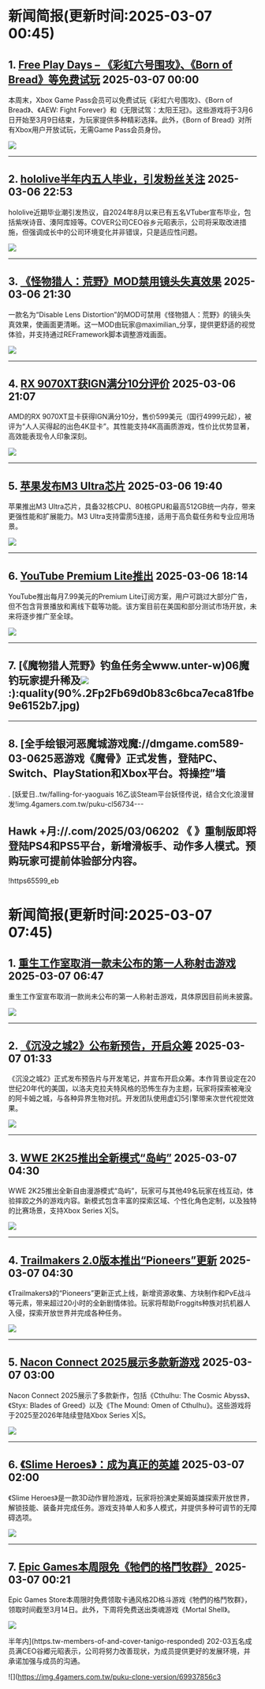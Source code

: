 # 新闻简报(更新时间:2025-03-07 00:45)

## 1. [Free Play Days – 《彩虹六号围攻》、《Born of Bread》等免费试玩](https://news.xbox.com/en-us/2025/03/06/free-play-days-03-06-2025/)   2025-03-07 00:00

本周末，Xbox Game Pass会员可以免费试玩《彩虹六号围攻》、《Born of Bread》、《AEW: Fight Forever》和《无限试驾：太阳王冠》。这些游戏将于3月6日开始至3月9日结束，为玩家提供多种精彩选择。此外，《Born of Bread》对所有Xbox用户开放试玩，无需Game Pass会员身份。

![](https://pub-f354ec240bea480db7320bd0e29d972e.r2.dev/sites/2/2025/03/FreePlayDays_03-06-2025_1920x1080_4shot-d28b1b4832dacbb66ab2-1024x576.png)

---

## 2. [hololive半年内五人毕业，引发粉丝关注](https://www.4gamers.com.tw/news/detail/70551/five-members-of-hololive-have-graduated-and-cover-ceo-motoaki-tanigo-responded)   2025-03-06 22:53

hololive近期毕业潮引发热议，自2024年8月以来已有五名VTuber宣布毕业，包括紫咲诗音、湊阿库娅等。COVER公司CEO谷乡元昭表示，公司将采取改进措施，但强调成长中的公司环境变化并非错误，只是适应性问题。

![](https://img.4gamers.com.tw/puku-clone-version/659c69937d7779bae181c8f18bb0ad7add856c3e.jpg)

---

## 3. [《怪物猎人：荒野》MOD禁用镜头失真效果](https://www.3dmgame.com/news/202503/3915902.html)   2025-03-06 21:30

一款名为“Disable Lens Distortion”的MOD可禁用《怪物猎人：荒野》的镜头失真效果，使画面更清晰。这一MOD由玩家@maximilian_分享，提供更舒适的视觉体验，并支持通过REFramework脚本调整游戏画面。

![](https://img.3dmgame.com/uploads/images/news/20250306/1741267595_101724_jpg_r.jpg)

---

## 4. [RX 9070XT获IGN满分10分评价](https://www.3dmgame.com/news/202503/3915901.html)   2025-03-06 21:07

AMD的RX 9070XT显卡获得IGN满分10分，售价599美元（国行4999元起），被评为“人人买得起的出色4K显卡”。其性能支持4K高画质游戏，性价比优势显著，高效能表现令人印象深刻。

![](https://img.3dmgame.com/uploads/images/news/20250306/1741266249_226504_jpg_r.jpg)

---

## 5. [苹果发布M3 Ultra芯片](https://www.3dmgame.com/news/202503/3915897.html)   2025-03-06 19:40

苹果推出M3 Ultra芯片，具备32核CPU、80核GPU和最高512GB统一内存，带来更强性能和扩展能力。M3 Ultra支持雷雳5连接，适用于高负载任务和专业应用场景。

![](https://img.3dmgame.com/uploads/images/news/20250306/1741262017_711891_jpg_r.jpg)

---

## 6. [YouTube Premium Lite推出](https://www.4gamers.com.tw/news/detail/70546/youtubr-premium-lite-out-now)   2025-03-06 18:14

YouTube推出每月7.99美元的Premium Lite订阅方案，用户可跳过大部分广告，但不包含背景播放和离线下载等功能。该方案目前在美国和部分测试市场开放，未来将逐步推广至全球。

![](https://img.4gamers.com.tw/puku-clone-version/671d1671576e925e9811171741e355206f834eaa.webp)

---

## 7. [《魔物猎人荒野》钓鱼任务全www.unter-w)06魔钓玩家提升稀及![](https://thumbor.4gam.twR1oCZUf=/://img..tw/defaultmark90925.png,-5,-3,0,17):):quality(90%.2Fp2Fb69d0b83c6bca7eca81fbe9e6152b7.jpg)

---

## 8. [全手绘银河恶魔城游戏魔://dmgame.com589-03-0625恶游戏《魔骨》正式发售，登陆PC、Switch、PlayStation和Xbox平台。将操控”墙[](.com50306/1741253094_302594.png)

. [妖爱日..tw/falling-for-yaoguais 16乙谈Steam平台妖怪传说，结合文化浪漫冒发!img.4gamers.com.tw/puku-cl56734---

## Hawk +月://.com/2025/03/06202  《 》重制版即将登陆PS4和PS5平台，新增滑板手、动作多人模式。预购玩家可提前体验部分内容。

!https65599_eb 
# 新闻简报(更新时间:2025-03-07 07:45)

## 1. [重生工作室取消一款未公布的第一人称射击游戏](http://nnas.sqngame.com:11201/xboxfan/news)   2025-03-07 06:47

重生工作室宣布取消一款尚未公布的第一人称射击游戏，具体原因目前尚未披露。

![](https://static.willmao.com/feed_upload/2025-03-07/06-47-02-phpvrTkvc.jpg)

---

## 2. [《沉没之城2》公布新预告，开启众筹](http://nnas.sqngame.com:11201/xboxfan/news)   2025-03-07 01:33

《沉没之城2》正式发布预告片与开发笔记，并宣布开启众筹。本作背景设定在20世纪20年代的美国，以洛夫克拉夫特风格的恐怖生存为主题，玩家将探索被淹没的阿卡姆之城，与各种异界生物对抗。开发团队使用虚幻5引擎带来次世代视觉效果。

![](https://static.willmao.com/feed_upload/2025-03-07/01-13-26-phpQVyMNG.jpg)

---

## 3. [WWE 2K25推出全新模式“岛屿”](https://news.xbox.com/en-us/2025/03/06/wwe-2k25-the-island/)   2025-03-07 04:30

WWE 2K25推出全新自由漫游模式“岛屿”，玩家可与其他49名玩家在线互动，体验摔跤之外的游戏内容。新模式包含丰富的探索区域、个性化角色定制，以及独特的比赛场景，支持Xbox Series X|S。

![](https://pub-f354ec240bea480db7320bd0e29d972e.r2.dev/sites/2/2025/03/The-Island-9-b19b08df93fa836963ab.jpg)

---

## 4. [Trailmakers 2.0版本推出“Pioneers”更新](https://news.xbox.com/en-us/2025/03/06/trailmakers-pioneers-from-sandbox-to-survival/)   2025-03-07 04:30

《Trailmakers》的“Pioneers”更新正式上线，新增资源收集、方块制作和PvE战斗等元素，带来超过20小时的全新剧情体验。玩家将帮助Froggits种族对抗机器人入侵，探索开放世界并完成各种任务。

![](https://pub-f354ec240bea480db7320bd0e29d972e.r2.dev/sites/2/2025/03/004-1920x1080-1-c8ac5368535db5049d4e.jpg)

---

## 5. [Nacon Connect 2025展示多款新游戏](https://news.xbox.com/en-us/2025/03/06/nacon-connect-2025-reveals/)   2025-03-07 03:00

Nacon Connect 2025展示了多款新作，包括《Cthulhu: The Cosmic Abyss》、《Styx: Blades of Greed》以及《The Mound: Omen of Cthulhu》。这些游戏将于2025至2026年陆续登陆Xbox Series X|S。

![](https://pub-f354ec240bea480db7320bd0e29d972e.r2.dev/sites/2/2025/03/Nacon-Connect-Wire-Article-Main-Image-ec90103eb433a3344502.jpg)

---

## 6. [《Slime Heroes》：成为真正的英雄](https://news.xbox.com/en-us/2025/03/06/become-a-true-hero-in-slime-heroes/)   2025-03-07 02:00

《Slime Heroes》是一款3D动作冒险游戏，玩家将扮演史莱姆英雄探索开放世界，解锁技能、装备并完成任务。游戏支持单人和多人模式，并提供多种可调节的无障碍选项。

![](https://pub-f354ec240bea480db7320bd0e29d972e.r2.dev/sites/2/2025/03/SlimeHeroes-Screenshot-Multiplayer-da2cd8d0a1682a7ed0b9.jpg)

---

## 7. [Epic Games本周限免《牠們的格鬥牧群》](https://www.4gamers.com.tw/news/detail/70552/thems-fightin-herds-is-free-to-keep-on-epic-games-store-this-week)   2025-03-07 00:21

Epic Games Store本周限时免费领取卡通风格2D格斗游戏《牠們的格鬥牧群》，领取时间截至3月14日。此外，下周将免费送出类魂游戏《Mortal Shell》。

![](https://img.4gamers.com.tw/puku-clone-version/5d40ed78e814441a7114d93e24e7ace)

半年内](https.tw-members-of-and-cover-tanigo-responded)   202-03五名成员满CEO谷郷元昭表示，公司将努力改善现状，为成员提供更好的发展环境，并承诺加强与成员的沟通。

![](https://img.4gamers.com.tw/puku-clone-version/69937856c3
